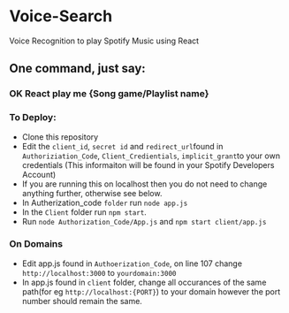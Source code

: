 # Voice-Search

Voice Recognition to play Spotify Music using React

## One command, just say: 

### OK React play me {Song game/Playlist name} 

### To Deploy:

* Clone this repository
* Edit the `client_id`, `secret id` and `redirect_url`found in `Authoriziation_Code`, `Client_Credientials`, `implicit_grant`to your own credentials (This informaiton will be found in your Spotify Developers Account)
* If you are running this on localhost then you do not need to change anything further, otherwise see below.
* In Autherization_code `folder` run `node app.js` 
* In the `Client` folder run `npm start`. 
* Run `node Authorization_Code/App.js` and `npm start client/app.js`


### On Domains

* Edit app.js found in `Authoerization_Code`, on line 107 change `http://localhost:3000` to `yourdomain:3000`
* In app.js found in `client` folder, change all occurances of the same path(for eg `http://localhost:{PORT}`) to your domain however the port number should remain the same. 


